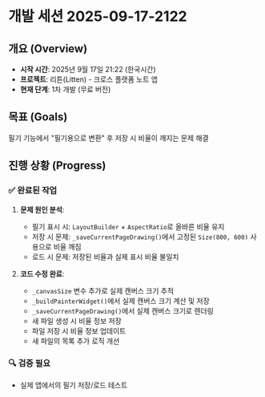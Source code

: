 # 개발 세션 2025-09-17-2122

## 개요 (Overview)
- **시작 시간**: 2025년 9월 17일 21:22 (한국시간)
- **프로젝트**: 리튼(Litten) - 크로스 플랫폼 노트 앱
- **현재 단계**: 1차 개발 (무료 버전)

## 목표 (Goals)
필기 기능에서 "필기용으로 변환" 후 저장 시 비율이 깨지는 문제 해결

## 진행 상황 (Progress)
### ✅ 완료된 작업
1. **문제 원인 분석**:
   - 필기 표시 시: `LayoutBuilder` + `AspectRatio`로 올바른 비율 유지
   - 저장 시 문제: `_saveCurrentPageDrawing()`에서 고정된 `Size(800, 600)` 사용으로 비율 깨짐
   - 로드 시 문제: 저장된 비율과 실제 표시 비율 불일치

2. **코드 수정 완료**:
   - `_canvasSize` 변수 추가로 실제 캔버스 크기 추적
   - `_buildPainterWidget()`에서 실제 캔버스 크기 계산 및 저장
   - `_saveCurrentPageDrawing()`에서 실제 캔버스 크기로 렌더링
   - 새 파일 생성 시 비율 정보 저장
   - 파일 저장 시 비율 정보 업데이트
   - 새 파일의 목록 추가 로직 개선

### 🔍 검증 필요
- 실제 앱에서의 필기 저장/로드 테스트
